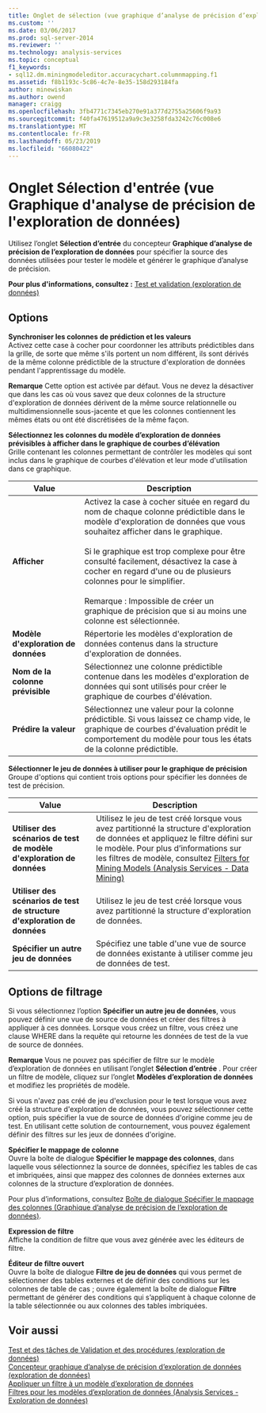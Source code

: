 ```yaml
---
title: Onglet de sélection (vue graphique d’analyse de précision d’exploration de données) des entrées | Microsoft Docs
ms.custom: ''
ms.date: 03/06/2017
ms.prod: sql-server-2014
ms.reviewer: ''
ms.technology: analysis-services
ms.topic: conceptual
f1_keywords:
- sql12.dm.miningmodeleditor.accuracychart.columnmapping.f1
ms.assetid: f8b1193c-5c86-4c7e-8e35-158d293184fa
author: minewiskan
ms.author: owend
manager: craigg
ms.openlocfilehash: 3fb4771c7345eb270e91a377d2755a25606f9a93
ms.sourcegitcommit: f40fa47619512a9a9c3e3258fda3242c76c008e6
ms.translationtype: MT
ms.contentlocale: fr-FR
ms.lasthandoff: 05/23/2019
ms.locfileid: "66080422"
---
```

# <a name="input-selection-tab-mining-accuracy-chart-view"></a>Onglet Sélection d'entrée (vue Graphique d'analyse de précision de l'exploration de données)
  Utilisez l’onglet **Sélection d’entrée** du concepteur **Graphique d’analyse de précision de l’exploration de données** pour spécifier la source des données utilisées pour tester le modèle et générer le graphique d’analyse de précision.  
  
 **Pour plus d'informations, consultez :** [Test et validation &#40;exploration de données&#41;](data-mining/testing-and-validation-data-mining.md)  
  
## <a name="options"></a>Options  
 **Synchroniser les colonnes**  **de prédiction et les valeurs**  
 Activez cette case à cocher pour coordonner les attributs prédictibles dans la grille, de sorte que même s'ils portent un nom différent, ils sont dérivés de la même colonne prédictible de la structure d'exploration de données pendant l'apprentissage du modèle.  
  
 **Remarque** Cette option est activée par défaut. Vous ne devez la désactiver que dans les cas où vous savez que deux colonnes de la structure d'exploration de données dérivent de la même source relationnelle ou multidimensionnelle sous-jacente et que les colonnes contiennent les mêmes états ou ont été discrétisées de la même façon.  
  
 **Sélectionnez les colonnes du modèle d’exploration de données prévisibles à afficher dans le graphique de courbes d’élévation**  
 Grille contenant les colonnes permettant de contrôler les modèles qui sont inclus dans le graphique de courbes d'élévation et leur mode d'utilisation dans ce graphique.  
  
|Value|Description|  
|-----------|-----------------|  
|**Afficher**|Activez la case à cocher située en regard du nom de chaque colonne prédictible dans le modèle d'exploration de données que vous souhaitez afficher dans le graphique.<br /><br /> Si le graphique est trop complexe pour être consulté facilement, désactivez la case à cocher en regard d'une ou de plusieurs colonnes pour le simplifier.<br /><br /> Remarque : Impossible de créer un graphique de précision que si au moins une colonne est sélectionnée.|  
|**Modèle d'exploration de données**|Répertorie les modèles d'exploration de données contenus dans la structure d'exploration de données.|  
|**Nom de la colonne prévisible**|Sélectionnez une colonne prédictible contenue dans les modèles d'exploration de données qui sont utilisés pour créer le graphique de courbes d'élévation.|  
|**Prédire la valeur**|Sélectionnez une valeur pour la colonne prédictible. Si vous laissez ce champ vide, le graphique de courbes d'évaluation prédit le comportement du modèle pour tous les états de la colonne prédictible.|  
  
 **Sélectionner le jeu de données à utiliser pour le graphique de précision**  
 Groupe d'options qui contient trois options pour spécifier les données de test de précision.  
  
|Value|Description|  
|-----------|-----------------|  
|**Utiliser des scénarios de test de modèle d'exploration de données**|Utilisez le jeu de test créé lorsque vous avez partitionné la structure d'exploration de données et appliquez le filtre défini sur le modèle. Pour plus d’informations sur les filtres de modèle, consultez [Filters for Mining Models &#40;Analysis Services - Data Mining&#41;](data-mining/mining-models-analysis-services-data-mining.md)|  
|**Utiliser des scénarios de test de structure d'exploration de données**|Utilisez le jeu de test créé lorsque vous avez partitionné la structure d'exploration de données.|  
|**Spécifier un autre jeu de données**|Spécifiez une table d'une vue de source de données existante à utiliser comme jeu de données de test.|  
  
## <a name="filtering-options"></a>Options de filtrage  
 Si vous sélectionnez l’option **Spécifier un autre jeu de données**, vous pouvez définir une vue de source de données et créer des filtres à appliquer à ces données. Lorsque vous créez un filtre, vous créez une clause WHERE dans la requête qui retourne les données de test de la vue de source de données.  
  
 **Remarque** Vous ne pouvez pas spécifier de filtre sur le modèle d’exploration de données en utilisant l’onglet **Sélection d’entrée** . Pour créer un filtre de modèle, cliquez sur l’onglet **Modèles d’exploration de données** et modifiez les propriétés de modèle.  
  
 Si vous n'avez pas créé de jeu d'exclusion pour le test lorsque vous avez créé la structure d'exploration de données, vous pouvez sélectionner cette option, puis spécifier la vue de source de données d'origine comme jeu de test. En utilisant cette solution de contournement, vous pouvez également définir des filtres sur les jeux de données d'origine.  
  
 **Spécifier le mappage de colonne**  
 Ouvre la boîte de dialogue **Spécifier le mappage des colonnes**, dans laquelle vous sélectionnez la source de données, spécifiez les tables de cas et imbriquées, ainsi que mappez des colonnes de données externes aux colonnes de la structure d’exploration de données.  
  
 Pour plus d’informations, consultez [Boîte de dialogue Spécifier le mappage des colonnes &#40;Graphique d’analyse de précision de l’exploration de données&#41;](specify-column-mapping-dialog-box-mining-accuracy-chart.md).  
  
 **Expression de filtre**  
 Affiche la condition de filtre que vous avez générée avec les éditeurs de filtre.  
  
 **Éditeur de filtre ouvert**  
 Ouvre la boîte de dialogue **Filtre de jeu de données** qui vous permet de sélectionner des tables externes et de définir des conditions sur les colonnes de table de cas ; ouvre également la boîte de dialogue **Filtre** permettant de générer des conditions qui s’appliquent à chaque colonne de la table sélectionnée ou aux colonnes des tables imbriquées.  
  
## <a name="see-also"></a>Voir aussi  
 [Test et des tâches de Validation et des procédures &#40;exploration de données&#41;](data-mining/testing-and-validation-tasks-and-how-tos-data-mining.md)   
 [Concepteur graphique d’analyse de précision d’exploration de données &#40;exploration de données&#41;](mining-accuracy-chart-designer-data-mining.md)   
 [Appliquer un filtre à un modèle d’exploration de données](data-mining/apply-a-filter-to-a-mining-model.md)   
 [Filtres pour les modèles d’exploration de données &#40;Analysis Services - Exploration de données&#41;](data-mining/mining-models-analysis-services-data-mining.md)  
  
  

